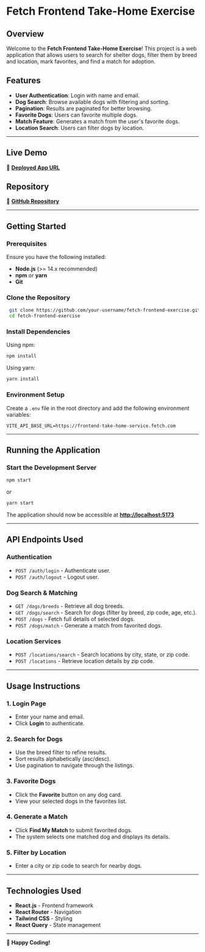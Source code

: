 # Fetch Frontend Take-Home Exercise

## Overview

Welcome to the **Fetch Frontend Take-Home Exercise**! This project is a web application that allows users to search for shelter dogs, filter them by breed and location, mark favorites, and find a match for adoption.

## Features

- **User Authentication**: Login with name and email.
- **Dog Search**: Browse available dogs with filtering and sorting.
- **Pagination**: Results are paginated for better browsing.
- **Favorite Dogs**: Users can favorite multiple dogs.
- **Match Feature**: Generates a match from the user's favorite dogs.
- **Location Search**: Users can filter dogs by location.

---

## Live Demo

🚀 **[Deployed App URL](https://okaformark.github.io/fe-exercise/home)**

## Repository

📂 **[GitHub Repository](https://github.com/okaformark/fe-exercise)**

---

## Getting Started

### Prerequisites

Ensure you have the following installed:

- **Node.js** (>= 14.x recommended)
- **npm** or **yarn**
- **Git**

### Clone the Repository

```sh
 git clone https://github.com/your-username/fetch-frontend-exercise.git
 cd fetch-frontend-exercise
```

### Install Dependencies

Using npm:

```sh
npm install
```

Using yarn:

```sh
yarn install
```

### Environment Setup

Create a `.env` file in the root directory and add the following environment variables:

```
VITE_API_BASE_URL=https://frontend-take-home-service.fetch.com
```

---

## Running the Application

### Start the Development Server

```sh
npm start
```

or

```sh
yarn start
```

The application should now be accessible at **[http://localhost:5173](http://localhost:5173)**

---

## API Endpoints Used

### **Authentication**

- `POST /auth/login` - Authenticate user.
- `POST /auth/logout` - Logout user.

### **Dog Search & Matching**

- `GET /dogs/breeds` - Retrieve all dog breeds.
- `GET /dogs/search` - Search for dogs (filter by breed, zip code, age, etc.).
- `POST /dogs` - Fetch full details of selected dogs.
- `POST /dogs/match` - Generate a match from favorited dogs.

### **Location Services**

- `POST /locations/search` - Search locations by city, state, or zip code.
- `POST /locations` - Retrieve location details by zip code.

---

## Usage Instructions

### **1. Login Page**

- Enter your name and email.
- Click **Login** to authenticate.

### **2. Search for Dogs**

- Use the breed filter to refine results.
- Sort results alphabetically (asc/desc).
- Use pagination to navigate through the listings.

### **3. Favorite Dogs**

- Click the **Favorite** button on any dog card.
- View your selected dogs in the favorites list.

### **4. Generate a Match**

- Click **Find My Match** to submit favorited dogs.
- The system selects one matched dog and displays its details.

### **5. Filter by Location**

- Enter a city or zip code to search for nearby dogs.

---

## Technologies Used

- **React.js** - Frontend framework
- **React Router** - Navigation
- **Tailwind CSS** - Styling
- **React Query** - State management

---


🚀 **Happy Coding!**

